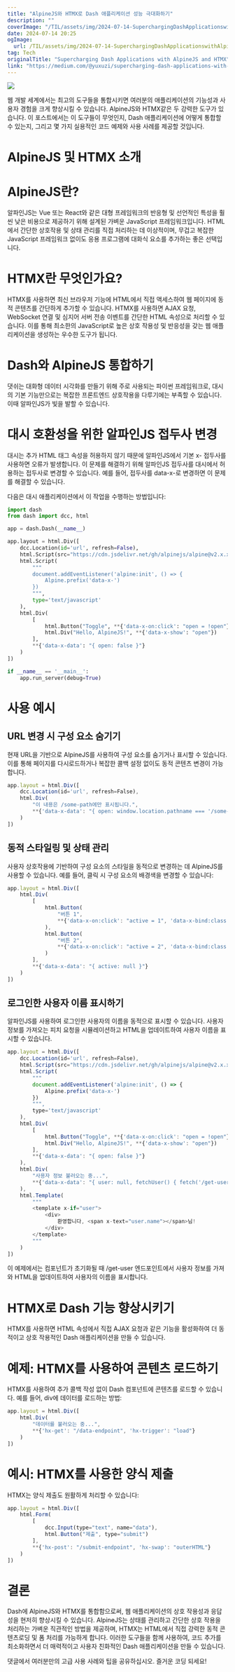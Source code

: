 ```yaml
---
title: "AlpineJS와 HTMX로 Dash 애플리케이션 성능 극대화하기"
description: ""
coverImage: "/TIL/assets/img/2024-07-14-SuperchargingDashApplicationswithAlpineJSandHTMX_0.png"
date: 2024-07-14 20:25
ogImage: 
  url: /TIL/assets/img/2024-07-14-SuperchargingDashApplicationswithAlpineJSandHTMX_0.png
tag: Tech
originalTitle: "Supercharging Dash Applications with AlpineJS and HTMX"
link: "https://medium.com/@yuxuzi/supercharging-dash-applications-with-alpinejs-and-htmx-e22b8d4f0300"
---
```



![](/TIL/assets/img/2024-07-14-SuperchargingDashApplicationswithAlpineJSandHTMX_0.png)

웹 개발 세계에서는 최고의 도구들을 통합시키면 여러분의 애플리케이션의 기능성과 사용자 경험을 크게 향상시킬 수 있습니다. AlpineJS와 HTMX같은 두 강력한 도구가 있습니다. 이 포스트에서는 이 도구들이 무엇인지, Dash 애플리케이션에 어떻게 통합할 수 있는지, 그리고 몇 가지 실용적인 코드 예제와 사용 사례를 제공할 것입니다.

# AlpineJS 및 HTMX 소개

# AlpineJS란?

<!-- TIL 수평 -->
<ins class="adsbygoogle"
     style="display:block"
     data-ad-client="ca-pub-4877378276818686"
     data-ad-slot="1549334788"
     data-ad-format="auto"
     data-full-width-responsive="true"></ins>
<script>
(adsbygoogle = window.adsbygoogle || []).push({});
</script>

알파인JS는 Vue 또는 React와 같은 대형 프레임워크의 반응형 및 선언적인 특성을 훨씬 낮은 비용으로 제공하기 위해 설계된 가벼운 JavaScript 프레임워크입니다. HTML에서 간단한 상호작용 및 상태 관리를 직접 처리하는 데 이상적이며, 무겁고 복잡한 JavaScript 프레임워크 없이도 응용 프로그램에 대화식 요소를 추가하는 좋은 선택입니다.

# HTMX란 무엇인가요?

HTMX를 사용하면 최신 브라우저 기능에 HTML에서 직접 액세스하여 웹 페이지에 동적 콘텐츠를 간단하게 추가할 수 있습니다. HTMX를 사용하면 AJAX 요청, WebSocket 연결 및 심지어 서버 전송 이벤트를 간단한 HTML 속성으로 처리할 수 있습니다. 이를 통해 최소한의 JavaScript로 높은 상호 작용성 및 반응성을 갖는 웹 애플리케이션을 생성하는 우수한 도구가 됩니다.

# Dash와 AlpineJS 통합하기

<!-- TIL 수평 -->
<ins class="adsbygoogle"
     style="display:block"
     data-ad-client="ca-pub-4877378276818686"
     data-ad-slot="1549334788"
     data-ad-format="auto"
     data-full-width-responsive="true"></ins>
<script>
(adsbygoogle = window.adsbygoogle || []).push({});
</script>

댓쉬는 대화형 데이터 시각화를 만들기 위해 주로 사용되는 파이썬 프레임워크로, 대시의 기본 기능만으로는 복잡한 프론트엔드 상호작용을 다루기에는 부족할 수 있습니다. 이때 알파인JS가 빛을 발할 수 있습니다.

# 대시 호환성을 위한 알파인JS 접두사 변경

대시는 추가 HTML 태그 속성을 허용하지 않기 때문에 알파인JS에서 기본 x- 접두사를 사용하면 오류가 발생합니다. 이 문제를 해결하기 위해 알파인JS 접두사를 대시에서 허용하는 접두사로 변경할 수 있습니다. 예를 들어, 접두사를 data-x-로 변경하면 이 문제를 해결할 수 있습니다.

다음은 대시 애플리케이션에서 이 작업을 수행하는 방법입니다:

<!-- TIL 수평 -->
<ins class="adsbygoogle"
     style="display:block"
     data-ad-client="ca-pub-4877378276818686"
     data-ad-slot="1549334788"
     data-ad-format="auto"
     data-full-width-responsive="true"></ins>
<script>
(adsbygoogle = window.adsbygoogle || []).push({});
</script>

```python
import dash
from dash import dcc, html

app = dash.Dash(__name__)

app.layout = html.Div([
    dcc.Location(id='url', refresh=False),
    html.Script(src="https://cdn.jsdelivr.net/gh/alpinejs/alpine@v2.x.x/dist/alpine.min.js", defer=True),
    html.Script(
        """
        document.addEventListener('alpine:init', () => {
            Alpine.prefix('data-x-')
        })
        """, 
        type='text/javascript'
    ),
    html.Div(
        [
            html.Button("Toggle", **{'data-x-on:click': "open = !open"}),
            html.Div("Hello, AlpineJS!", **{'data-x-show': "open"})
        ],
        **{'data-x-data': "{ open: false }"}
    )
])

if __name__ == '__main__':
    app.run_server(debug=True)
```

# 사용 예시

## URL 변경 시 구성 요소 숨기기

현재 URL을 기반으로 AlpineJS를 사용하여 구성 요소를 숨기거나 표시할 수 있습니다. 이를 통해 페이지를 다시로드하거나 복잡한 콜백 설정 없이도 동적 콘텐츠 변경이 가능합니다.


<!-- TIL 수평 -->
<ins class="adsbygoogle"
     style="display:block"
     data-ad-client="ca-pub-4877378276818686"
     data-ad-slot="1549334788"
     data-ad-format="auto"
     data-full-width-responsive="true"></ins>
<script>
(adsbygoogle = window.adsbygoogle || []).push({});
</script>

```js
app.layout = html.Div([
    dcc.Location(id='url', refresh=False),
    html.Div(
        "이 내용은 /some-path에만 표시됩니다.",
        **{'data-x-data': "{ open: window.location.pathname === '/some-path' }", 'data-x-show': "open"}
    )
])
```

## 동적 스타일링 및 상태 관리

사용자 상호작용에 기반하여 구성 요소의 스타일을 동적으로 변경하는 데 AlpineJS를 사용할 수 있습니다. 예를 들어, 클릭 시 구성 요소의 배경색을 변경할 수 있습니다:

```js
app.layout = html.Div([
    html.Div(
        [
            html.Button(
                "버튼 1", 
                **{'data-x-on:click': "active = 1", 'data-x-bind:class': "{ 'bg-blue-500': active === 1 }"}
            ),
            html.Button(
                "버튼 2", 
                **{'data-x-on:click': "active = 2", 'data-x-bind:class': "{ 'bg-blue-500': active === 2 }"}
            )
        ],
        **{'data-x-data': "{ active: null }"}
    )
])
```

<!-- TIL 수평 -->
<ins class="adsbygoogle"
     style="display:block"
     data-ad-client="ca-pub-4877378276818686"
     data-ad-slot="1549334788"
     data-ad-format="auto"
     data-full-width-responsive="true"></ins>
<script>
(adsbygoogle = window.adsbygoogle || []).push({});
</script>

## 로그인한 사용자 이름 표시하기

알파인JS를 사용하여 로그인한 사용자의 이름을 동적으로 표시할 수 있습니다. 사용자 정보를 가져오는 피치 요청을 시뮬레이션하고 HTML을 업데이트하여 사용자 이름을 표시할 수 있습니다.

```js
app.layout = html.Div([
    dcc.Location(id='url', refresh=False),
    html.Script(src="https://cdn.jsdelivr.net/gh/alpinejs/alpine@v2.x.x/dist/alpine.min.js", defer=True),
    html.Script(
        """
        document.addEventListener('alpine:init', () => {
            Alpine.prefix('data-x-')
        })
        """, 
        type='text/javascript'
    ),
    html.Div(
        [
            html.Button("Toggle", **{'data-x-on:click': "open = !open"}),
            html.Div("Hello, AlpineJS!", **{'data-x-show': "open"})
        ],
        **{'data-x-data': "{ open: false }"}
    ),
    html.Div(
        "사용자 정보 불러오는 중...",
        **{'data-x-data': "{ user: null, fetchUser() { fetch('/get-user').then(res => res.json()).then(data => this.user = data) } }", 'data-x-init': "fetchUser()"}
    ),
    html.Template(
        """
        <template x-if="user">
            <div>
                환영합니다, <span x-text="user.name"></span>님!
            </div>
        </template>
        """
    )
])
```

이 예제에서는 컴포넌트가 초기화될 때 /get-user 엔드포인트에서 사용자 정보를 가져와 HTML을 업데이트하여 사용자의 이름을 표시합니다.

<!-- TIL 수평 -->
<ins class="adsbygoogle"
     style="display:block"
     data-ad-client="ca-pub-4877378276818686"
     data-ad-slot="1549334788"
     data-ad-format="auto"
     data-full-width-responsive="true"></ins>
<script>
(adsbygoogle = window.adsbygoogle || []).push({});
</script>

# HTMX로 Dash 기능 향상시키기

HTMX를 사용하면 HTML 속성에서 직접 AJAX 요청과 같은 기능을 활성화하여 더 동적이고 상호 작용적인 Dash 애플리케이션을 만들 수 있습니다.

# 예제: HTMX를 사용하여 콘텐츠 로드하기

HTMX를 사용하여 추가 콜백 작성 없이 Dash 컴포넌트에 콘텐츠를 로드할 수 있습니다. 예를 들어, div에 데이터를 로드하는 방법:

<!-- TIL 수평 -->
<ins class="adsbygoogle"
     style="display:block"
     data-ad-client="ca-pub-4877378276818686"
     data-ad-slot="1549334788"
     data-ad-format="auto"
     data-full-width-responsive="true"></ins>
<script>
(adsbygoogle = window.adsbygoogle || []).push({});
</script>


```js
app.layout = html.Div([
    html.Div(
        "데이터를 불러오는 중...",
        **{'hx-get': "/data-endpoint", 'hx-trigger': "load"}
    )
])
```

# 예시: HTMX를 사용한 양식 제출

HTMX는 양식 제출도 원활하게 처리할 수 있습니다:

```js
app.layout = html.Div([
    html.Form(
        [
            dcc.Input(type="text", name="data"),
            html.Button("제출", type="submit")
        ],
        **{'hx-post': "/submit-endpoint", 'hx-swap': "outerHTML"}
    )
])
```  


<!-- TIL 수평 -->
<ins class="adsbygoogle"
     style="display:block"
     data-ad-client="ca-pub-4877378276818686"
     data-ad-slot="1549334788"
     data-ad-format="auto"
     data-full-width-responsive="true"></ins>
<script>
(adsbygoogle = window.adsbygoogle || []).push({});
</script>

# 결론

Dash에 AlpineJS와 HTMX를 통합함으로써, 웹 애플리케이션의 상호 작용성과 응답성을 현저히 향상시킬 수 있습니다. AlpineJS는 상태를 관리하고 간단한 상호 작용을 처리하는 가벼운 직관적인 방법을 제공하며, HTMX는 HTML에서 직접 강력한 동적 콘텐츠로딩 및 폼 처리를 가능하게 합니다. 이러한 도구들을 함께 사용하여, 코드 추가를 최소화하면서 더 매력적이고 사용자 친화적인 Dash 애플리케이션을 만들 수 있습니다.

댓글에서 여러분만의 고급 사용 사례와 팁을 공유하십시오. 즐거운 코딩 되세요!